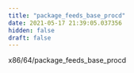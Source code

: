 ```yaml
---
title: "package_feeds_base_procd"
date: 2021-05-17 21:39:05.037356
hidden: false
draft: false
---
```


x86/64/package_feeds_base_procd


